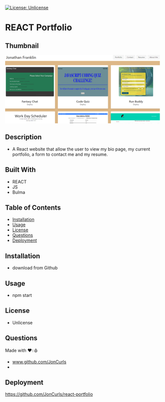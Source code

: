 [![License: Unlicense](https://img.shields.io/badge/license-Unlicense-blue.svg)](http://unlicense.org/)

# **REACT Portfolio**

## **Thumbnail**

![ScreenShot](./src/Assets/thumbnail.PNG)

## **Description**

- A React website that allow the user to view my bio page, my current portfolio, a form to contact me and my resume.

## **Built With**

- REACT
- JS
- Bulma

## **Table of Contents**

- [Installation](#installation)
- [Usage](#usage)
- [License](#license)
- [Questions](#questions)
- [Deployment](#deployment)

## **Installation**

- download from Github

## **Usage**

- npm start

## **License**

- Unlicense

## **Questions**

Made with ❤️💧🩸

- www.github.com/JonCurls
-

## **Deployment**

https://github.com/JonCurls/react-portfolio
